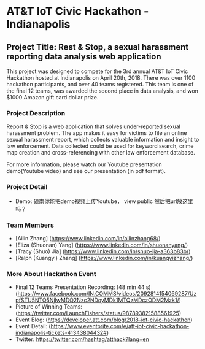 # AT&T IoT Civic Hackathon - Indianapolis
## Project Title: Rest & Stop, a sexual harassment reporting data analysis web application
This project was designed to compete for the 3rd annual AT&T IoT Civic Hackathon hosted at Indianapolis on April 20th, 2018. There was over 1100 hackathon participants, and over 40 teams registered. This team is one of the final 12 teams, was awarded the second place in data analysis, and won $1000 Amazon gift card dollar prize.

### Project Description

Report & Stop is a web application that solves under-reported sexual harassment problem. The app makes it easy for victims to file an online sexual harassment report, which collects valuable information and insight to law enforcement. Data collected could be used for keyword search, crime map creation and cross-referencing with other law enforcement database.

For more information, please watch our Youtube presentation demo(Youtube video) and see our presentation (in pdf format).

### Project Detail
- Demo: 硕南你能把demo视频上传Youtube， view public 然后把url放这里吗？

### Team Members
- [Ailin Zhang] (https://www.linkedin.com/in/ailinzhang68/)
- [Eliza (Shuonan) Yang] (https://www.linkedin.com/in/shuonanyang/)
- [Tracy (Shuo) Jia] (https://www.linkedin.com/in/shuo-jia-a363b83b/)
- [Ralph (Kuangyi) Zhang] (https://www.linkedin.com/in/kuangyizhang/)

### More About Hackathon Event
- Final 12 Teams Presentation Recording: (48 min 44 s) (https://www.facebook.com/IN.COMMS/videos/2092814154069287/UzpfSTU5NTQ5NjIwMDQ2Nzc2NDoyMDk1MTQzMDczODM2Mzk1/)
- Picture of Winning Teams: (https://twitter.com/LaunchFishers/status/987893821588561925)
- Event Blog: (https://developer.att.com/blog/2018-iot-civic-hackathon)
- Event Detail: (https://www.eventbrite.com/e/att-iot-civic-hackathon-indianapolis-tickets-41343804432#)
- Twitter: https://twitter.com/hashtag/atthack?lang=en

